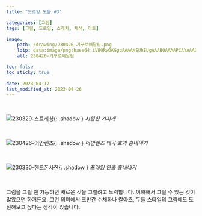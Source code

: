 ```yaml
---
title: "드로잉 모음 #3"

categories: [그림]
tags: [그림, 드로잉, 스케치, 채색, 아트]

image:
    path: /drawing/230426-거꾸로매달림.png
    lqip: data:image/png;base64,iVBORw0KGgoAAAANSUhEUgAAABQAAAAPCAYAAADkmO9VAAAAAXNSR0IArs4c6QAAAARnQU1BAACxjwv8YQUAAAAJcEhZcwAADsMAAA7DAcdvqGQAAAEISURBVDhPzZJLjkZAFEY/gkhICMkvsQR7sQb7sSYD6zBCDEy84hnPn+pKT5rqx6jPoD6pm5xcdS8OBk3TkBzHkeQ0TSRZ8GDA8x9lWZZJBkFAkgVTmGUZ/QKWZYFt24iiCPu+09uvMIWv1wvnb2LbNlRVBcdxIEnSZ+d3MIXDMGBdV/R9D13XMc8zDMOg1XuYQk3TSDd1XSNNUyL/DqbwEiRJcm0CTNNEnucQBIFW73kUXpKiKMhkRVEkbxjHMc4VYnb6KOQ4DpZlEanv+/A8D6qqous6dpdkGx84h3GEYXicosN13ePs8ijLklbv4a6Duh9p25YMR1EUevPMj4S/gTnlv/DfhcAb0AD3kKR8cjQAAAAASUVORK5CYII=
    alt: 230426-거꾸로매달림

toc: false
toc_sticky: true
 
date: 2023-04-17
last_modified_at: 2023-04-26
---
```


<br>

![230329-스트레칭](/drawing/230329-스트레칭.png){: .shadow }
_시원한 기지개_

<br>

![230426-어안렌즈](/drawing/230426-어안렌즈.png){: .shadow }
_어안렌즈 왜곡 효과 흉내내기_

<br>

![230330-핸드폰사진](/drawing/230330-핸드폰사진.png){: .shadow }
_프레임 연출 흉내내기_

<br>

그림을 그릴 땐 가능하면 새로운 것을 그릴려고 노력합니다. 이해해서 그릴 수 있는 것이 많았으면 하거든요. 그런 의미에서 조만간 수채화나 칼아츠, 두들 스타일의 그림에도 도전해보고 싶다는 생각이 있습니다.